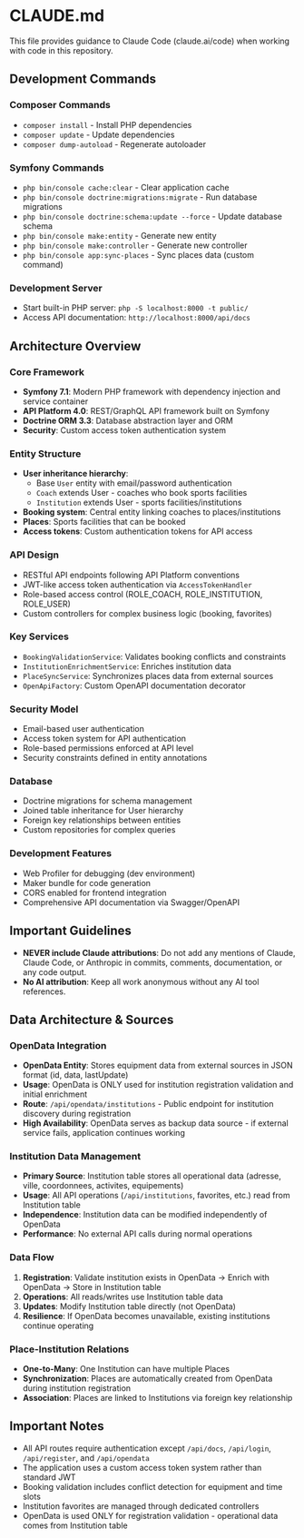 # CLAUDE.md

This file provides guidance to Claude Code (claude.ai/code) when working with code in this repository.

## Development Commands

### Composer Commands
- `composer install` - Install PHP dependencies
- `composer update` - Update dependencies
- `composer dump-autoload` - Regenerate autoloader

### Symfony Commands
- `php bin/console cache:clear` - Clear application cache
- `php bin/console doctrine:migrations:migrate` - Run database migrations
- `php bin/console doctrine:schema:update --force` - Update database schema
- `php bin/console make:entity` - Generate new entity
- `php bin/console make:controller` - Generate new controller
- `php bin/console app:sync-places` - Sync places data (custom command)

### Development Server
- Start built-in PHP server: `php -S localhost:8000 -t public/`
- Access API documentation: `http://localhost:8000/api/docs`

## Architecture Overview

### Core Framework
- **Symfony 7.1**: Modern PHP framework with dependency injection and service container
- **API Platform 4.0**: REST/GraphQL API framework built on Symfony
- **Doctrine ORM 3.3**: Database abstraction layer and ORM
- **Security**: Custom access token authentication system

### Entity Structure
- **User inheritance hierarchy**: 
  - Base `User` entity with email/password authentication
  - `Coach` extends User - coaches who book sports facilities  
  - `Institution` extends User - sports facilities/institutions
- **Booking system**: Central entity linking coaches to places/institutions
- **Places**: Sports facilities that can be booked
- **Access tokens**: Custom authentication tokens for API access

### API Design
- RESTful API endpoints following API Platform conventions
- JWT-like access token authentication via `AccessTokenHandler`
- Role-based access control (ROLE_COACH, ROLE_INSTITUTION, ROLE_USER)
- Custom controllers for complex business logic (booking, favorites)

### Key Services
- `BookingValidationService`: Validates booking conflicts and constraints
- `InstitutionEnrichmentService`: Enriches institution data
- `PlaceSyncService`: Synchronizes places data from external sources
- `OpenApiFactory`: Custom OpenAPI documentation decorator

### Security Model
- Email-based user authentication
- Access token system for API authentication
- Role-based permissions enforced at API level
- Security constraints defined in entity annotations

### Database
- Doctrine migrations for schema management
- Joined table inheritance for User hierarchy
- Foreign key relationships between entities
- Custom repositories for complex queries

### Development Features
- Web Profiler for debugging (dev environment)
- Maker bundle for code generation
- CORS enabled for frontend integration
- Comprehensive API documentation via Swagger/OpenAPI

## Important Guidelines

- **NEVER include Claude attributions**: Do not add any mentions of Claude, Claude Code, or Anthropic in commits, comments, documentation, or any code output.
- **No AI attribution**: Keep all work anonymous without any AI tool references.

## Data Architecture & Sources

### OpenData Integration
- **OpenData Entity**: Stores equipment data from external sources in JSON format (id, data, lastUpdate)
- **Usage**: OpenData is ONLY used for institution registration validation and initial enrichment
- **Route**: `/api/opendata/institutions` - Public endpoint for institution discovery during registration
- **High Availability**: OpenData serves as backup data source - if external service fails, application continues working

### Institution Data Management
- **Primary Source**: Institution table stores all operational data (adresse, ville, coordonnees, activites, equipements)
- **Usage**: All API operations (`/api/institutions`, favorites, etc.) read from Institution table
- **Independence**: Institution data can be modified independently of OpenData
- **Performance**: No external API calls during normal operations

### Data Flow
1. **Registration**: Validate institution exists in OpenData → Enrich with OpenData → Store in Institution table
2. **Operations**: All reads/writes use Institution table data
3. **Updates**: Modify Institution table directly (not OpenData)
4. **Resilience**: If OpenData becomes unavailable, existing institutions continue operating

### Place-Institution Relations
- **One-to-Many**: One Institution can have multiple Places
- **Synchronization**: Places are automatically created from OpenData during institution registration
- **Association**: Places are linked to Institutions via foreign key relationship

## Important Notes
- All API routes require authentication except `/api/docs`, `/api/login`, `/api/register`, and `/api/opendata`
- The application uses a custom access token system rather than standard JWT
- Booking validation includes conflict detection for equipment and time slots
- Institution favorites are managed through dedicated controllers
- OpenData is used ONLY for registration validation - operational data comes from Institution table